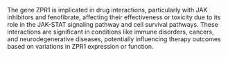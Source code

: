 The gene ZPR1 is implicated in drug interactions, particularly with JAK inhibitors and fenofibrate, affecting their effectiveness or toxicity due to its role in the JAK-STAT signaling pathway and cell survival pathways. These interactions are significant in conditions like immune disorders, cancers, and neurodegenerative diseases, potentially influencing therapy outcomes based on variations in ZPR1 expression or function.